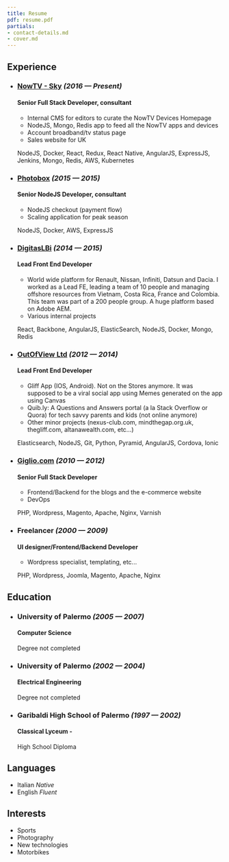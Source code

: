 ```yaml
---
title: Resume
pdf: resume.pdf
partials:
- contact-details.md
- cover.md
---
```


## Experience

*   ### [NowTV - Sky](https://www.sky.com) *(2016 — Present)*
    #### Senior Full Stack Developer, consultant

    -   Internal CMS for editors to curate the NowTV Devices Homepage
    -   NodeJS, Mongo, Redis app to feed all the NowTV apps and devices
    -   Account broadband/tv status page
    -   Sales website for UK

    NodeJS, Docker, React, Redux, React Native, AngularJS, ExpressJS, Jenkins, Mongo, Redis, AWS, Kubernetes

*   ### [Photobox](https://www.photobox.co.uk) *(2015 — 2015)*
    #### Senior NodeJS Developer, consultant

    -   NodeJS checkout (payment flow)
    -   Scaling application for peak season

    NodeJS, Docker, AWS, ExpressJS

*   ### [DigitasLBi](https://www.digitas.com) *(2014 — 2015)*
    #### Lead Front End Developer

    -   World wide platform for Renault, Nissan, Infiniti, Datsun and Dacia. I worked as a Lead FE, leading a team of 10 people and managing offshore resources from Vietnam, Costa Rica, France and Colombia. This team was part of a 200 people group. A huge platform based on Adobe AEM.
    -   Various internal projects

    React, Backbone, AngularJS, ElasticSearch, NodeJS, Docker, Mongo, Redis

*   ### [OutOfView Ltd](http://www.altanawealth.com/) *(2012 — 2014)*
    #### Lead Front End Developer

    -   Gliff App (IOS, Android). Not on the Stores anymore. It was supposed to be a viral social app using Memes generated on the app using Canvas
    -   Quib.ly: A Questions and Answers portal (a la Stack Overflow or Quora) for tech savvy parents and kids (not online anymore)
    -   Other minor projects (nexus-club.com, mindthegap.org.uk, thegliff.com, altanawealth.com, etc…)

    Elasticsearch, NodeJS, Git, Python, Pyramid, AngularJS, Cordova, Ionic

*   ### [Giglio.com](https://www.giglio.com/) *(2010 — 2012)*
    #### Senior Full Stack Developer

    -   Frontend/Backend for the blogs and the e-commerce website
    -   DevOps

    PHP, Wordpress, Magento, Apache, Nginx, Varnish

*   ### Freelancer *(2000 — 2009)*
    #### UI designer/Frontend/Backend Developer

    -   Wordpress specialist, templating, etc...

    PHP, Wordpress, Joomla, Magento, Apache, Nginx


## Education

*   ### University of Palermo *(2005 — 2007)*
    #### Computer Science
    Degree not completed

*   ### University of Palermo *(2002 — 2004)*
    #### Electrical Engineering
    Degree not completed

*   ### Garibaldi High School of Palermo *(1997 — 2002)*
    #### Classical Lyceum -
    High School Diploma


## Languages
-   Italian *Native*
-   English *Fluent*


## Interests
-   Sports
-   Photography
-   New technologies
-   Motorbikes
